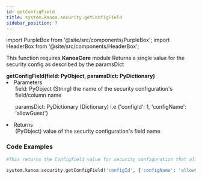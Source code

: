 ```yaml
---
id: getConfigField
title: system.kanoa.security.getConfigField
sidebar_position: 7
---
```

import PurpleBox from '@site/src/components/PurpleBox';
import HeaderBox from '@site/src/components/HeaderBox';


<PurpleBox>This function requires <b>KanoaCore</b> module</PurpleBox>
<HeaderBox header="Description">Returns a single value for the security config as described by the paramsDict </HeaderBox>

<HeaderBox header="Syntax">
    <b>getConfigField(field: PyObject, paramsDict: PyDictionary) </b>
    <li> Parameters <br />
        <ul>field: PyObject (String) the name of the security configuration's field/column name <br /> </ul>
        <ul>paramsDict: PyDictionary (Dictionary) i.e &#123;'configId': 1, 'configName': 'allowGuest'} </ul>
    </li>
    <li> Returns <br />
        <ul>(PyObject) value of the security configuration's field name <br /> </ul>
    </li>
</HeaderBox>


### Code Examples

```py
#This returns the Configfield value for security configuration that allows guests

system.kanoa.security.getConfigField('configId', {'configName': 'allowGuest'})
```